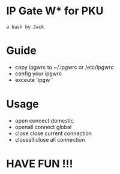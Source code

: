 # IP Gate W* for PKU
	a bash by Jack

# Guide

- copy ipgwrc to ~/.ipgwrc or /etc/ipgwrc
- config your ipgwrc
- exceute 'ipgw <command>'

# Usage

- open 
	connect domestic
- openall
	connect global
- close
	close current connection
- closeall
	close all connection

# HAVE FUN !!!
